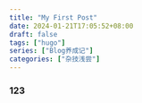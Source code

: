 ```yaml
---
title: "My First Post"
date: 2024-01-21T17:05:52+08:00
draft: false
tags: ["hugo"]
series: ["Blog养成记"]
categories: ["杂技浅尝"]
---
```


### 123
